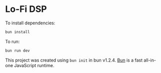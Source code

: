 # Lo-Fi DSP

To install dependencies:

```bash
bun install
```

To run:

```bash
bun run dev
```

This project was created using `bun init` in bun v1.2.4. [Bun](https://bun.sh) is a fast all-in-one JavaScript runtime.
